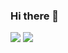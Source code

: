 ### Hi there 👋

<a href="https://snowy-wisteria-0cd.notion.site/0733f4a7d8d2416f80ba60a74b8c5d54"><img src="https://img.shields.io/badge/Notion-000000?style=flat&logo=Notion"></a>
<a href="https://velog.io/@sosohye"><img src="https://img.shields.io/badge/Velog-FFFFFF?style=flat&logo=Velog"/></a>